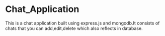 # Chat_Application
This is a chat application built using express.js and mongodb.It consists of chats that you can add,edit,delete which also reflects in database.
